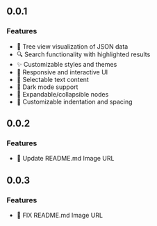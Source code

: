 ## 0.0.1

### Features
- 🌳 Tree view visualization of JSON data
- 🔍 Search functionality with highlighted results
- ✨ Customizable styles and themes
- 📱 Responsive and interactive UI
- 🎯 Selectable text content
- 🎨 Dark mode support
- 🔄 Expandable/collapsible nodes
- 📏 Customizable indentation and spacing

## 0.0.2

### Features
- 🌳 Update README.md Image URL

## 0.0.3

### Features
- 🌳 FIX README.md Image URL
